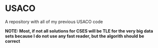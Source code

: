 # USACO

A repository with all of my previous USACO code

**NOTE: Most, if not all solutions for CSES will be TLE for the very big data sets because I do not use any fast reader, but the
algorith should be correct**
